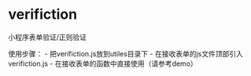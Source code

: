 # verifiction
小程序表单验证/正则验证

使用步骤：
	- 把verifiction.js放到utiles目录下
	- 在接收表单的js文件顶部引入verifiction.js
	- 在接收表单的函数中直接使用（请参考demo）
